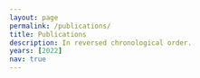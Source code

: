 ```yaml
---
layout: page
permalink: /publications/
title: Publications
description: In reversed chronological order.
years: [2022]
nav: true
---
```


